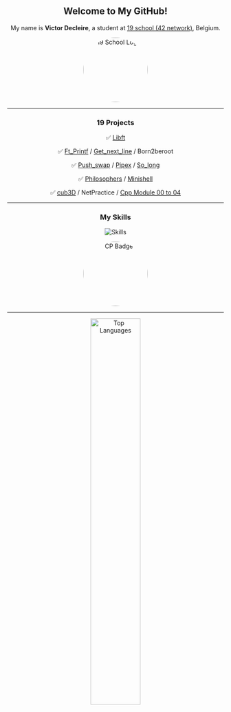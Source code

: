 <div align="center">
    <h2>Welcome to My GitHub!</h2>
    <p>My name is <strong>Victor Decleire</strong>, a student at <a href="https://campus19.be/" target="_blank" rel="noreferrer noopener">19 school (42 network)</a>, Belgium.</p>
    <a href="https://campus19.be/" target="_blank" rel="noreferrer noopener">
        <img src="https://pbs.twimg.com/profile_images/1578367273147957249/gGjaUZQ-_400x400.jpg" alt="19 School Logo" height="150" style="border-radius: 50%;">
    </a>
</div>

<hr>

<div align="center">
    <h3>19 Projects</h3>
    <p>✅ <a href="https://github.com/vicire1/19_libft">Libft</a></p>
    <p>✅ <a href="https://github.com/vicire1/19_ft_printf">Ft_Printf</a> / <a href="https://github.com/vicire1/19_get_next_line">Get_next_line</a> / Born2beroot</p>
    <p>✅ <a href="https://github.com/vicire1/19_push_swap">Push_swap</a> / <a href="https://github.com/vicire1/19_pipex">Pipex</a> / <a href="https://github.com/vicire1/19_so_long">So_long</a></p>
    <p>✅ <a href="https://github.com/vicire1/19_philosophers">Philosophers</a> / <a href="https://github.com/vicire1/19_minishell">Minishell</a></p>
    <p>✅ <a href="https://github.com/vicire1/19_cub3D">cub3D</a> / NetPractice / <a href="https://github.com/vicire1/19_cpp-module00_to_04">Cpp Module 00 to 04</a></p>
</div>

<hr>

<div align="center">
    <h3>My Skills</h3>
    <p href="https://skillicons.dev">
        <img src="https://skillicons.dev/icons?i=c,github,git,bash,vscode,vim,aws" alt="Skills" />
    </p>
    <a href="https://www.credly.com/badges/8d8a3e35-234d-4a49-a1f4-463c2fb59407/public_url" target="_blank" rel="noreferrer noopener">
        <img src="https://d1.awsstatic.com/training-and-certification/certification-badges/AWS-Certified-Cloud-Practitioner_badge.634f8a21af2e0e956ed8905a72366146ba22b74c.png" alt="CP Badge" height="150" style="border-radius: 50%;">
    </a>
</div>

<hr>

<div align="center">
    <p>
        <a href="https://github.com/vicire1">
            <img src="https://github-readme-stats.vercel.app/api/top-langs/?username=vicire1&langs_count=10&title_color=6366f1&text_color=ffffff&icon_color=6366f1&bg_color=000000&hide_border=true&locale=en&custom_title=Top%20%Languages" alt="Top Languages" width="48%">
        </a>
    </p>
</div>
